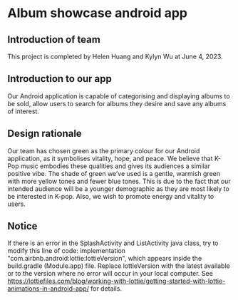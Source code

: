 # Album showcase android app

## Introduction of team
This project is completed by Helen Huang and Kylyn Wu at June 4, 2023.

## Introduction to our app
Our Android application is capable of categorising and displaying albums to be sold, allow users 
to search for albums they desire and save any albums of interest. 

## Design rationale
Our team has chosen green as the primary colour for our Android application, as it symbolises 
vitality, hope, and peace. We believe that K-Pop music embodies these qualities and gives its 
audiences a similar positive vibe. The shade of green we’ve used is a gentle, warmish green with 
more yellow tones and fewer blue tones. This is due to the fact that our intended audience will 
be a younger demographic as they are most likely to be interested in K-pop. Also, we wish to 
promote energy and vitality to users.

## Notice
If there is an error in the SplashActivity and ListActivity java class, try to modify this line 
of code: implementation "com.airbnb.android:lottie:lottieVersion", which appears inside the 
build.gradle (Module.app) file. Replace lottieVersion with the latest available or to the version 
where no error will occur in your local computer. 
See https://lottiefiles.com/blog/working-with-lottie/getting-started-with-lottie-animations-in-android-app/
for details.


